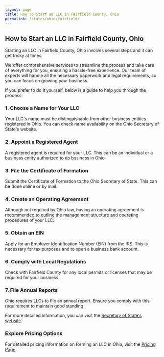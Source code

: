 ```yaml
---
layout: page
title: How to Start an LLC in Fairfield County, Ohio
permalink: /states/ohio/fairfield/
---
```


<h2>How to Start an LLC in Fairfield County, Ohio</h2>

<p>Starting an LLC in Fairfield County, Ohio involves several steps and it can get tricky at times.</p>

<p>We offer comprehensive services to streamline the process and take care of everything for you, ensuring a hassle-free experience. Our team of experts will handle all the necessary paperwork and legal requirements, so you can focus on growing your business.</p>

<p>If you prefer to do it yourself, below is a guide to help you through the process:</p>

<h3>1. Choose a Name for Your LLC</h3>
<p>Your LLC's name must be distinguishable from other business entities registered in Ohio. You can check name availability on the Ohio Secretary of State's website.</p>

<h3>2. Appoint a Registered Agent</h3>
<p>A registered agent is required for your LLC. This can be an individual or a business entity authorized to do business in Ohio.</p>

<h3>3. File the Certificate of Formation</h3>
<p>Submit the Certificate of Formation to the Ohio Secretary of State. This can be done online or by mail.</p>

<h3>4. Create an Operating Agreement</h3>
<p>Although not required by Ohio law, having an operating agreement is recommended to outline the management structure and operating procedures of your LLC.</p>

<h3>5. Obtain an EIN</h3>
<p>Apply for an Employer Identification Number (EIN) from the IRS. This is necessary for tax purposes and to open a business bank account.</p>

<h3>6. Comply with Local Regulations</h3>
<p>Check with Fairfield County for any local permits or licenses that may be required for your business.</p>

<h3>7. File Annual Reports</h3>
<p>Ohio requires LLCs to file an annual report. Ensure you comply with this requirement to maintain good standing.</p>

<p>For more detailed information, you can visit the <a href="https://www.sos.ohio.gov/">Secretary of State's website</a>.</p>

<h3>Explore Pricing Options</h3>
<p>For detailed pricing information on forming an LLC in Ohio, visit the <a href="{ '/new-pricing/' | relative_url }">Pricing Page</a>.</p>
